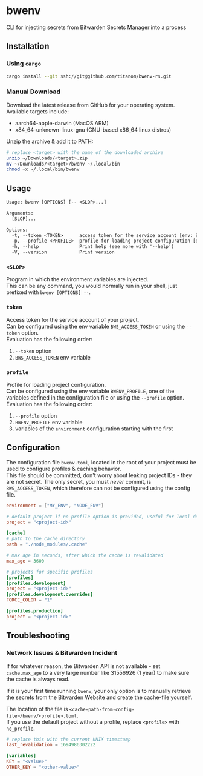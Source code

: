 # bwenv

CLI for injecting secrets from Bitwarden Secrets Manager into a process

## Installation

### Using `cargo`
```sh
cargo install --git ssh://git@github.com/titanom/bwenv-rs.git
```

### Manual Download
Download the latest release from GitHub for your operating system.  
Available targets include:
- aarch64-apple-darwin (MacOS ARM)
- x84_64-unknown-linux-gnu (GNU-based x86_64 linux distros)

Unzip the archive & add it to PATH:
```sh
# replace <target> with the name of the downloaded archive
unzip ~/Downloads/<target>.zip
mv ~/Downloads/<target>/bwenv ~/.local/bin
chmod +x ~/.local/bin/bwenv
```


## Usage

```txt
Usage: bwenv [OPTIONS] [-- <SLOP>...]

Arguments:
  [SLOP]...

Options:
  -t, --token <TOKEN>      access token for the service account [env: BWS_ACCESS_TOKEN=]
  -p, --profile <PROFILE>  profile for loading project configuration [env: BWENV_PROFILE=]
  -h, --help               Print help (see more with '--help')
  -V, --version            Print version
```

### `<SLOP>`

Program in which the environment variables are injected.  
This can be any command, you would normally run in your shell, just prefixed with `bwenv [OPTIONS] --`.

### `token`

Access token for the service account of your project.  
Can be configured using the env variable `BWS_ACCESS_TOKEN` or using the `--token` option.  
Evaluation has the following order:
1. `--token` option
2. `BWS_ACCESS_TOKEN` env variable

### `profile`

Profile for loading project configuration.  
Can be configured using the env variable `BWENV_PROFILE`, one of the variables defined in the configuration file or using the `--profile` option.  
Evaluation has the following order:
1. `--profile` option
2. `BWENV_PROFILE` env variable
3. variables of the `environment` configuration starting with the first

## Configuration

The configuration file `bwenv.toml`, located in the root of your project must be used to configure profiles & caching behavior.  
This file should be committed, don't worry about leaking project IDs - they are not secret.
The only secret, you must *never* commit, is `BWS_ACCESS_TOKEN`, which therefore can not be configured using the config file.

```toml
environment = ["MY_ENV", "NODE_ENV"]

# default project if no profile option is provided, useful for local development
project = "<project-id>"

[cache]
# path to the cache directory
path = "./node_modules/.cache"

# max age in seconds, after which the cache is revalidated
max_age = 3600

# projects for specific profiles
[profiles]
[profiles.development]
project = "<project-id>"
[profiles.development.overrides]
FORCE_COLOR = "1"

[profiles.production]
project = "<project-id>"
```

## Troubleshooting

### Network Issues & Bitwarden Incident

If for whatever reason, the Bitwarden API is not available - set `cache.max_age` to a very large number like 31556926 (1 year) to make sure the cache is always read.  

If it is your first time running `bwenv`, your only option is to manually retrieve the secrets from the Bitwarden Website and create the cache-file yourself.  

The location of the file is `<cache-path-from-config-file>/bwenv/<profile>.toml`.  
If you use the default project without a profile, replace `<profile>` with `no_profile`.
```toml
# replace this with the current UNIX timestamp
last_revalidation = 1694986302222

[variables]
KEY = "<value>"
OTHER_KEY = "<other-value>"
```
